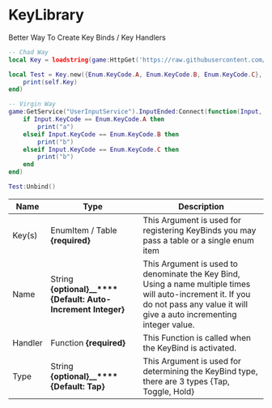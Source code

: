 # KeyLibrary
Better Way To Create Key Binds / Key Handlers

```lua
-- Chad Way
local Key = loadstring(game:HttpGet('https://raw.githubusercontent.com/Perthys/KeyLibrary/main/main.lua'))()

local Test = Key.new({Enum.KeyCode.A, Enum.KeyCode.B, Enum.KeyCode.C}, function(self, Input)
    print(self.Key)
end) 

-- Virgin Way
game:GetService("UserInputService").InputEnded:Connect(function(Input, GameProcessedEvent)
    if Input.KeyCode == Enum.KeyCode.A then
        print("a")
    elseif Input.KeyCode == Enum.KeyCode.B then
        print("b")
    elseif Input.KeyCode == Enum.KeyCode.C then
        print("b")
    end
end)

Test:Unbind()
```

| Name    | Type                                                         | Description                                                                                                                                                                          |
|---------|--------------------------------------------------------------|--------------------------------------------------------------------------------------------------------------------------------------------------------------------------------------|
| Key(s)  | EnumItem / Table **{required}**                              | This Argument is used for registering KeyBinds you may pass a table or a single enum item                                                                                            |
| Name    | String **{optional}__****{Default: Auto-Increment Integer}**  | This Argument is used to denominate the Key Bind,  Using a name multiple times will auto-increment it.  If you do not pass any value it will give a auto incrementing integer value. |
| Handler | Function **{required}**                                      | This Function is called when the KeyBind is activated.                                                                                                                               |
| Type    | String **{optional}__****{Default: Tap}**                     | This Argument is used for determining the KeyBind type, there are 3 types  {Tap, Toggle, Hold}                                                                                       |
